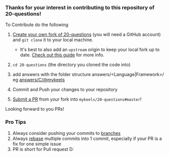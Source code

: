 ### Thanks for your interest in contributing to this repository of 20-questions!
To Contribute do the following
1. [Create your own fork of 20-questions](https://github.com/mykeels/20-questions/fork) (you will need a GitHub account) and `git clone` it to your local machine.
    - It's best to also add an `upstream` origin to keep your local fork up to date. [Check out this guide](https://oneemptymind.wordpress.com/2018/07/11/keeping-a-fork-up-to-date/) for more info.
2. `cd 20-questions` (the directory you cloned the code into)
3. add answers with the folder structure answers/<Language|Framework>/<username> eg [answers/C/@mykeels](https://github.com/mykeels/20-questions/tree/c-solutions/answers/C/%40mykeels)

4. Commit and Push your changes to your repository
5. [Submit a PR](https://github.com/mykeels/20-questions/compare) from your fork into `mykeels/20-questions#master`!

Looking forward to you PRs!

### Pro Tips
1. Always consider pushing your commits to [branches](https://opensource.com/article/18/5/git-branching)
2. Always [rebase](https://hackernoon.com/beginners-guide-to-interactive-rebasing-346a3f9c3a6d) multiple commits into 1 commit, especially if your PR is a fix for one simple issue
3. PR is short for Pull request D:
